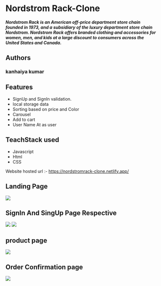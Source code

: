 # Nordstrom Rack-Clone
 

##### Nordstrom Rack is an American off-price department store chain founded in 1973, and a subsidiary of the luxury department store chain Nordstrom. Nordstrom Rack offers branded clothing and accessories for women, men, and kids at a large discount to consumers across the United States and Canada.

## Authors

### kanhaiya kumar

## Features

- SignUp and SignIn validation.
- local storage data
- Sorting based on price and Color
- Carousel
- Add to cart
- User Name At as user

## TeachStack used 

- Javascript 
- Html 
- CSS

Website hosted url :- https://nordstromrack-clone.netlify.app/

## Landing Page 


![](https://imgdb.in/jdPh.jpg)

## SignIn And SingUp Page Respective

![](https://imgdb.in/jdPt.jpg)
![](https://imgdb.in/jdPy.jpg)

## product page

![](https://imgdb.in/jdPq.jpg)

## Order Confirmation page

![](https://imgdb.in/jdPp.jpg)



